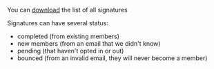 You can [download](/civicrm/delivery/) the list of all signatures

Signatures can have several status:
- completed (from existing members)
- new members (from an email that we didn't know)
- pending (that haven't opted in or out)
- bounced (from an invalid email, they will never become a member)



